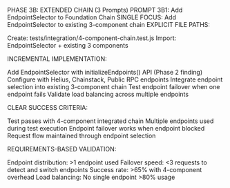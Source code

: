 PHASE 3B: EXTENDED CHAIN (3 Prompts)
PROMPT 3B1: Add EndpointSelector to Foundation Chain
SINGLE FOCUS: Add EndpointSelector to existing 3-component chain
EXPLICIT FILE PATHS:

Create: tests/integration/4-component-chain.test.js
Import: EndpointSelector + existing 3 components

INCREMENTAL IMPLEMENTATION:

Add EndpointSelector with initializeEndpoints() API (Phase 2 finding)
Configure with Helius, Chainstack, Public RPC endpoints
Integrate endpoint selection into existing 3-component chain
Test endpoint failover when one endpoint fails
Validate load balancing across multiple endpoints

CLEAR SUCCESS CRITERIA:

Test passes with 4-component integrated chain
Multiple endpoints used during test execution
Endpoint failover works when endpoint blocked
Request flow maintained through endpoint selection

REQUIREMENTS-BASED VALIDATION:

Endpoint distribution: >1 endpoint used
Failover speed: <3 requests to detect and switch endpoints
Success rate: >65% with 4-component overhead
Load balancing: No single endpoint >80% usage
